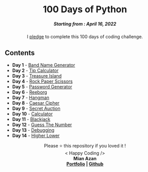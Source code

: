 <h1 align="center">100 Days of Python</h1>
<h5 align="center">Starting from : April 16, 2022</h5>
<p align="center">I <a href="https://raw.githubusercontent.com/mianazan099/100DaysOfPython/675c6ba3f70ef3202daad1ccd81b21198740de53/Resources/Course-Pledge-App-Brewery-100-Days-of-Python.pdf">pledge</a> to complete this 100 days of coding challenge.</p>

## Contents

- <b>Day 1</b> - [Band Name Generator](https://github.com/mianazan099/100DaysOfPython/tree/main/1_Band-Name-Generator)
- <b>Day 2</b> - [Tip Calculator](https://github.com/mianazan099/100DaysOfPython/tree/main/2_Tip-Calulator)
- <b>Day 3</b> - [Treasure Island](https://github.com/mianazan099/100DaysOfPython/tree/main/3_Treasure-Island)
- <b>Day 4</b> - [Rock Paper Scissors](https://github.com/mianazan099/100DaysOfPython/tree/main/4_Rock-Paper-Scissors)
- <b>Day 5</b> - [Password Generator](https://github.com/mianazan099/100DaysOfPython/tree/main/5_Password-Generator)
- <b>Day 6</b> - [Reeborg](https://github.com/mianazan099/100DaysOfPython/tree/main/6_Reeborg)
- <b>Day 7</b> - [Hangman](https://github.com/mianazan099/100DaysOfPython/tree/main/7_Hangman)
- <b>Day 8</b> - [Caesar Cipher](https://github.com/mianazan099/100DaysOfPython/tree/main/8_Caesar-Cipher)
- <b>Day 9</b> - [Secret Auction](https://github.com/mianazan099/100DaysOfPython/tree/main/9_Secret-Auction)
- <b>Day 10</b> - [Calculator](https://github.com/mianazan099/100DaysOfPython/tree/main/10_Calculator)
- <b>Day 11</b> - [Blackjack](https://github.com/mianazan099/100DaysOfPython/tree/main/11_Blackjack)
- <b>Day 12</b> - [Guess The Number](https://github.com/mianazan099/100DaysOfPython/tree/main/12_Guess-The-Number)
- <b>Day 13</b> - [Debugging](https://github.com/mianazan099/100DaysOfPython/tree/main/13_Debugging)
- <b>Day 14</b> - [Higher Lower](https://github.com/mianazan099/100DaysOfPython/tree/main/14_Higher-Lower)

<p align="center">Please ⭐ this repository if you loved it !<br>< Happy Coding /><br><b>Mian Azan<b><br><a href="https://mianazan.com">Portfolio</a> | <a href="https://github.com/mianazan099">Github</a></p>
